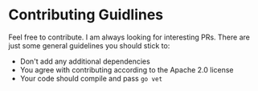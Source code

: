 # Contributing Guidlines

Feel free to contribute. I am always looking for interesting PRs. There are just some general guidelines you should stick to:

* Don't add any additional dependencies
* You agree with contributing according to the Apache 2.0 license
* Your code should compile and pass `go vet`
